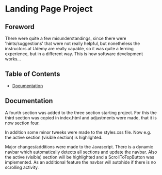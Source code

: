 # Landing Page Project

## Foreword

There were quite a few misunderstandings, since there were 'hints/suggestions' that were not really helpful, but nonetheless the instructors at Udemy are really capable, so it was quite a lerning experience, but in a different way. This is how software development works...

## Table of Contents

* [Documentation](#documentation)

## Documentation

A fourth section was added to the three section starting project. For this the third section was copied in index.html and adjustments were made, that it is now section four.

In addition some minor tweeks were made to the styles.css file. Now e.g. the active section (visible section) is highlighted.

Major changes/additions were made to the Javascript. There is a dynamic navbar which automatically detects all sections and update the navbar. Also the active (visible) section will be highlighted and a ScrollToTopButton was implemented. As an additional feature the navbar will autohide if there is no scrolling activity.